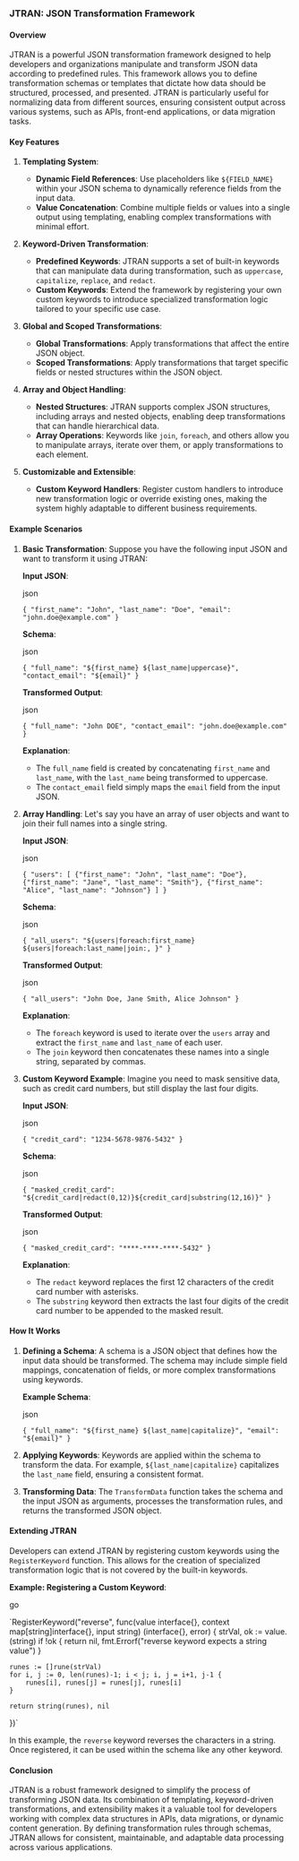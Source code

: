 
### JTRAN: JSON Transformation Framework

#### Overview

JTRAN is a powerful JSON transformation framework designed to help developers and organizations manipulate and transform JSON data according to predefined rules. This framework allows you to define transformation schemas or templates that dictate how data should be structured, processed, and presented. JTRAN is particularly useful for normalizing data from different sources, ensuring consistent output across various systems, such as APIs, front-end applications, or data migration tasks.

#### Key Features

1.  **Templating System**:
    
    -   **Dynamic Field References**: Use placeholders like  `${FIELD_NAME}`  within your JSON schema to dynamically reference fields from the input data.
    -   **Value Concatenation**: Combine multiple fields or values into a single output using templating, enabling complex transformations with minimal effort.
2.  **Keyword-Driven Transformation**:
    
    -   **Predefined Keywords**: JTRAN supports a set of built-in keywords that can manipulate data during transformation, such as  `uppercase`,  `capitalize`,  `replace`, and  `redact`.
    -   **Custom Keywords**: Extend the framework by registering your own custom keywords to introduce specialized transformation logic tailored to your specific use case.
3.  **Global and Scoped Transformations**:
    
    -   **Global Transformations**: Apply transformations that affect the entire JSON object.
    -   **Scoped Transformations**: Apply transformations that target specific fields or nested structures within the JSON object.
4.  **Array and Object Handling**:
    
    -   **Nested Structures**: JTRAN supports complex JSON structures, including arrays and nested objects, enabling deep transformations that can handle hierarchical data.
    -   **Array Operations**: Keywords like  `join`,  `foreach`, and others allow you to manipulate arrays, iterate over them, or apply transformations to each element.
5.  **Customizable and Extensible**:
    
    -   **Custom Keyword Handlers**: Register custom handlers to introduce new transformation logic or override existing ones, making the system highly adaptable to different business requirements.

#### Example Scenarios

1.  **Basic Transformation**: Suppose you have the following input JSON and want to transform it using JTRAN:
    
    **Input JSON**:
    
    json
    
    `{
        "first_name": "John",
        "last_name": "Doe",
        "email": "john.doe@example.com"
    }` 
    
    **Schema**:
    
    json
    
    `{
        "full_name": "${first_name} ${last_name|uppercase}",
        "contact_email": "${email}"
    }` 
    
    **Transformed Output**:
    
    json
    
    `{
        "full_name": "John DOE",
        "contact_email": "john.doe@example.com"
    }` 
    
    **Explanation**:
    
    -   The  `full_name`  field is created by concatenating  `first_name`  and  `last_name`, with the  `last_name`  being transformed to uppercase.
    -   The  `contact_email`  field simply maps the  `email`  field from the input JSON.
2.  **Array Handling**: Let's say you have an array of user objects and want to join their full names into a single string.
    
    **Input JSON**:
    
    json
    
    `{
        "users": [
            {"first_name": "John", "last_name": "Doe"},
            {"first_name": "Jane", "last_name": "Smith"},
            {"first_name": "Alice", "last_name": "Johnson"}
        ]
    }` 
    
    **Schema**:
    
    json
    
    `{
        "all_users": "${users|foreach:first_name} ${users|foreach:last_name|join:, }"
    }` 
    
    **Transformed Output**:
    
    json
    
    `{
        "all_users": "John Doe, Jane Smith, Alice Johnson"
    }` 
    
    **Explanation**:
    
    -   The  `foreach`  keyword is used to iterate over the  `users`  array and extract the  `first_name`  and  `last_name`  of each user.
    -   The  `join`  keyword then concatenates these names into a single string, separated by commas.
3.  **Custom Keyword Example**: Imagine you need to mask sensitive data, such as credit card numbers, but still display the last four digits.
    
    **Input JSON**:
    
    json
    
    `{
        "credit_card": "1234-5678-9876-5432"
    }` 
    
    **Schema**:
    
    json
    
    `{
        "masked_credit_card": "${credit_card|redact(0,12)}${credit_card|substring(12,16)}"
    }` 
    
    **Transformed Output**:
    
    json
    
    `{
        "masked_credit_card": "****-****-****-5432"
    }` 
    
    **Explanation**:
    
    -   The  `redact`  keyword replaces the first 12 characters of the credit card number with asterisks.
    -   The  `substring`  keyword then extracts the last four digits of the credit card number to be appended to the masked result.

#### How It Works

1.  **Defining a Schema**: A schema is a JSON object that defines how the input data should be transformed. The schema may include simple field mappings, concatenation of fields, or more complex transformations using keywords.
    
    **Example Schema**:
    
    json
    
    `{
        "full_name": "${first_name} ${last_name|capitalize}",
        "email": "${email}"
    }` 
    
2.  **Applying Keywords**: Keywords are applied within the schema to transform the data. For example,  `${last_name|capitalize}`  capitalizes the  `last_name`  field, ensuring a consistent format.
    
3.  **Transforming Data**: The  `TransformData`  function takes the schema and the input JSON as arguments, processes the transformation rules, and returns the transformed JSON object.
    

#### Extending JTRAN

Developers can extend JTRAN by registering custom keywords using the  `RegisterKeyword`  function. This allows for the creation of specialized transformation logic that is not covered by the built-in keywords.

**Example: Registering a Custom Keyword**:

go

`RegisterKeyword("reverse", func(value interface{}, context map[string]interface{}, input string) (interface{}, error) {
    strVal, ok := value.(string)
    if !ok {
        return nil, fmt.Errorf("reverse keyword expects a string value")
    }
    
    runes := []rune(strVal)
    for i, j := 0, len(runes)-1; i < j; i, j = i+1, j-1 {
        runes[i], runes[j] = runes[j], runes[i]
    }

    return string(runes), nil
})` 

In this example, the  `reverse`  keyword reverses the characters in a string. Once registered, it can be used within the schema like any other keyword.

#### Conclusion

JTRAN is a robust framework designed to simplify the process of transforming JSON data. Its combination of templating, keyword-driven transformations, and extensibility makes it a valuable tool for developers working with complex data structures in APIs, data migrations, or dynamic content generation. By defining transformation rules through schemas, JTRAN allows for consistent, maintainable, and adaptable data processing across various applications.